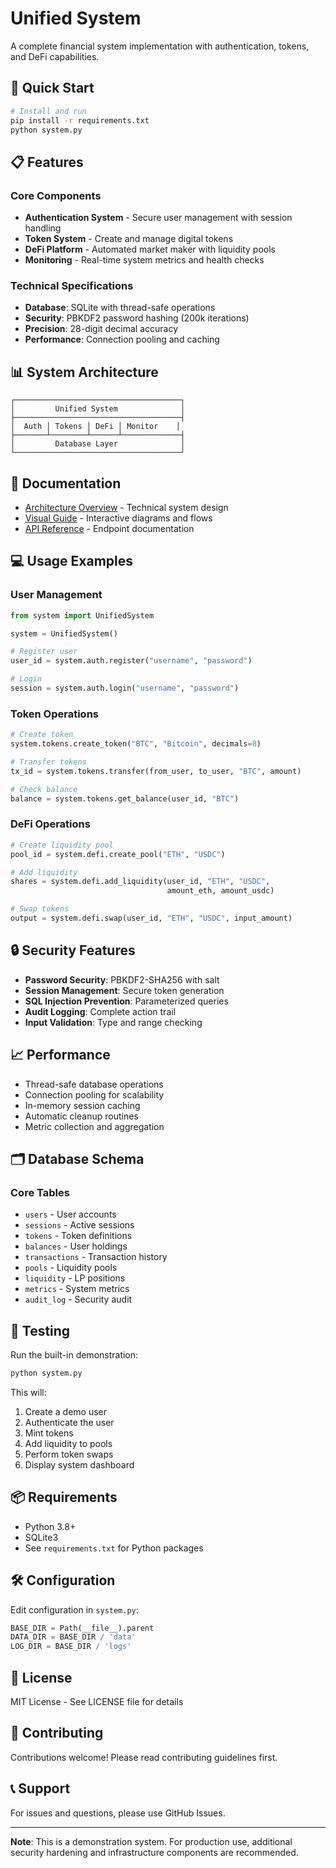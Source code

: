 # Unified System

A complete financial system implementation with authentication, tokens, and DeFi capabilities.

## 🚀 Quick Start

```bash
# Install and run
pip install -r requirements.txt
python system.py
```

## 📋 Features

### Core Components
- **Authentication System** - Secure user management with session handling
- **Token System** - Create and manage digital tokens
- **DeFi Platform** - Automated market maker with liquidity pools
- **Monitoring** - Real-time system metrics and health checks

### Technical Specifications
- **Database**: SQLite with thread-safe operations
- **Security**: PBKDF2 password hashing (200k iterations)
- **Precision**: 28-digit decimal accuracy
- **Performance**: Connection pooling and caching

## 📊 System Architecture

```
┌─────────────────────────────────────┐
│         Unified System              │
├─────────────────────────────────────┤
│  Auth │ Tokens │ DeFi │ Monitor    │
├───────┴────────┴──────┴─────────────┤
│         Database Layer              │
└─────────────────────────────────────┘
```

## 📖 Documentation

- [Architecture Overview](./architecture.md) - Technical system design
- [Visual Guide](./visual_guide.md) - Interactive diagrams and flows
- [API Reference](./docs/api.md) - Endpoint documentation

## 💻 Usage Examples

### User Management
```python
from system import UnifiedSystem

system = UnifiedSystem()

# Register user
user_id = system.auth.register("username", "password")

# Login
session = system.auth.login("username", "password")
```

### Token Operations
```python
# Create token
system.tokens.create_token("BTC", "Bitcoin", decimals=8)

# Transfer tokens
tx_id = system.tokens.transfer(from_user, to_user, "BTC", amount)

# Check balance
balance = system.tokens.get_balance(user_id, "BTC")
```

### DeFi Operations
```python
# Create liquidity pool
pool_id = system.defi.create_pool("ETH", "USDC")

# Add liquidity
shares = system.defi.add_liquidity(user_id, "ETH", "USDC", 
                                   amount_eth, amount_usdc)

# Swap tokens
output = system.defi.swap(user_id, "ETH", "USDC", input_amount)
```

## 🔒 Security Features

- **Password Security**: PBKDF2-SHA256 with salt
- **Session Management**: Secure token generation
- **SQL Injection Prevention**: Parameterized queries
- **Audit Logging**: Complete action trail
- **Input Validation**: Type and range checking

## 📈 Performance

- Thread-safe database operations
- Connection pooling for scalability
- In-memory session caching
- Automatic cleanup routines
- Metric collection and aggregation

## 🗂 Database Schema

### Core Tables
- `users` - User accounts
- `sessions` - Active sessions
- `tokens` - Token definitions
- `balances` - User holdings
- `transactions` - Transaction history
- `pools` - Liquidity pools
- `liquidity` - LP positions
- `metrics` - System metrics
- `audit_log` - Security audit

## 🧪 Testing

Run the built-in demonstration:
```bash
python system.py
```

This will:
1. Create a demo user
2. Authenticate the user
3. Mint tokens
4. Add liquidity to pools
5. Perform token swaps
6. Display system dashboard

## 📦 Requirements

- Python 3.8+
- SQLite3
- See `requirements.txt` for Python packages

## 🛠 Configuration

Edit configuration in `system.py`:
```python
BASE_DIR = Path(__file__).parent
DATA_DIR = BASE_DIR / 'data'
LOG_DIR = BASE_DIR / 'logs'
```

## 📝 License

MIT License - See LICENSE file for details

## 🤝 Contributing

Contributions welcome! Please read contributing guidelines first.

## 📞 Support

For issues and questions, please use GitHub Issues.

---

**Note**: This is a demonstration system. For production use, additional security hardening and infrastructure components are recommended.